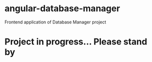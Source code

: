 # angular-database-manager
Frontend application of Database Manager project

# Project in progress... Please stand by
